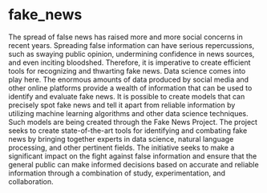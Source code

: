 # fake_news
The spread of false news has raised more and more social concerns in recent years. Spreading false information can have serious repercussions, such as swaying public opinion, undermining confidence in news sources, and even inciting bloodshed. Therefore, it is imperative to create efficient tools for recognizing and thwarting fake news.
Data science comes into play here. The enormous amounts of data produced by social media and other online platforms provide a wealth of information that can be used to identify and evaluate fake news. It is possible to create models that can precisely spot fake news and tell it apart from reliable information by utilizing machine learning algorithms and other data science techniques.
Such models are being created through the Fake News Project. The project seeks to create state-of-the-art tools for identifying and combating fake news by bringing together experts in data science, natural language processing, and other pertinent fields. The initiative seeks to make a significant impact on the fight against false information and ensure that the general public can make informed decisions based on accurate and reliable information through a combination of study, experimentation, and collaboration.
